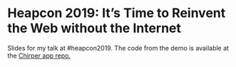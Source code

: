 # Heapcon 2019: It’s Time to Reinvent the Web without the Internet

Slides for my talk at #heapcon2019. The code from the demo is available at the [Chirper app repo.](https://github.com/filipdanic/chirper)
